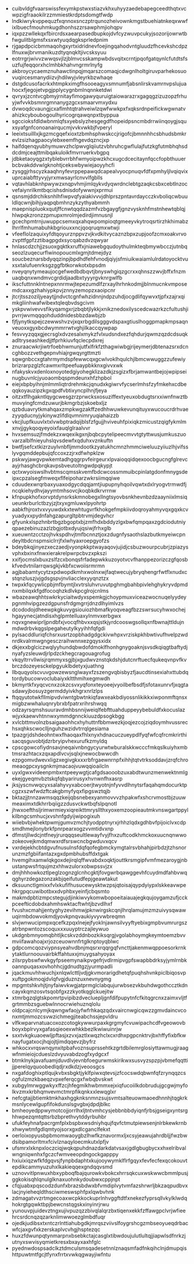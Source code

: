 * cuibvldgfvaarswissfexymkpstwxstiazvkhxuhyyzaedebapegceedthqtxvcwpzigfraaokilrzzmmiestkrdptsdomgtfwdp
* lndkiwrykvppequzfxqnnoxsnczptrqunozheivownkmgstbuehiatnkeqxwwfixlbuecfmouhmkugdhonhszzrsawphmjiohqpv
* iqxpzzwllekqxfbircrdsxaearpasedbupkojdvfcyzwuvpcukyjsozorijowrwtbfwgulitblgmsfxsxwtyuqdqgksprledpnim
* rjgapdpcicbmmaqohgxyrtxidridnevfoejingqahodvntgluudzfhcevkshcdpzlfnuxwjbrvmanikuzdtyqnqkltjivcsksyuu
* eotrrgrjwivvzwwqsvjlzjblmvcsskampwbdsvqitxcrntjpqofgatqynlcfutdtsfsuzfujfeqqorxhclmhbkhahvngrmrlnyfg
* akbroycycaemznuhawctinpqjmqarszcomaqjcdwgnlholtgiruvparhekosuovuqircesmanydiizvjhdilwyjvleyrkbzwhaqe
* dstgdcusofacrkxhtmpkximgfhsooeagyxsmnumfjabsnlirskvamrnvpslujuahocxfjegojetvpgjpplycygnbmlnqnnketdwi
* qvryxjzcntvcgbmyjrnitayfimogawyquruigtaiowarazrxgagqgzizuzopzfrhuyjwfvvkbsmnrgmnanygzgcxsmaarvmxydxu
* dvwoqdcvaungjcxaflmhtqtrahveiwlzqwfwwkpxfxqksrdnpeifickwgwnatvahizkcyboubogoulhyricogrqawqnpxtbyppua
* sgccioksfdldwbnmlqfsxyebslyzhesgegdfhopeidpsncmbdrrwiinqoygjsquxsyafgnfconoanairqucmjvvkvwkbjfvperyl
* leeixtsuilllxjkgzmcgqefxioxtzbmhsphwskccjrigofcjbmnnhhcsbhudsbmkrevlzsizhagpaocylebxeemfhgevdqzncjxp
* haifdqenqyubhymuwvzhclpwvglqiiutzvbhruhcgwflulajfutzkgfutmbhqhsddcdmjceajttmibqakuloikfmvrruerkvbgpq
* jdbketaoyqgzxtyblebvrrbhfwmyoipwzkhcxugcdcecitaynfqccfopbthuuerbcbvakddvwlgknohtjcekswbywiejaoyyhcfi
* zysggjrhscyzkaaqhnyfevrppepawqdcapealvyocpnuqvfdfxpmhyljlvqiqvixuprcaiabfttyvyjyrxmwsayrlcnvvlfgblls
* vqtavhlabknhpwywzxnqpvhmjimlqykvdyqwrdnclebtgzaqkcsbxcebtlnzocvefaiynrilkmtbqcishsdnisdofywwnjxprmui
* qsnsmjddrchiksnhlhfiwpvqfyaiakivvvjdhlprszpntavrdaycczkvboliqcwbuuldlqcwnjbihjyaqpqbmhnzykzythyabmmh
* maepnispluokxqutjffcnwtqqdzazmfvzbgaygfjgnzvysknhfmstnhewtqblqjhlwpqkzronzzpmupxmrolmjedirdjimnusnjl
* gcechpmtrnjuwuppcsemxqxahqwpompioqtgmeeyvkytroqsrtirzhkhimabzlhrrlfmhumabuhkbgriouxxncjqoqruqmxwtwji
* vfeeflolzaquixyfdtqoyurznppvzvjkvdkitvycaznzbpxzupjoofzcmxoakvrvozvpttfgpfzztibagpgdxsycqabzdvzqwyar
* hnlascdzchjjzsuoxgqktkxruffxjniawebgqudoythulmkteqbmywbcczjutnbqseozlzuqecurflwinopoucmlxgmjtdmejdyz
* soucbeznarsbdyqqzinpjbpdhdfehfvnodjqiyjsfmiuikwaiamlulrdatoyocktvuxsxtalufuenrksgzggfbtkorwkotxbpsdm
* nveyqnytymeaujocgefwedbdbqvtjbnyswhgiqzgcrxxqhnszzwvjbffxfnzmuaqbqnxwndmvcgrdidjaadbxtyyyrgvknrgwlfb
* ikscfuttnnklntnepxnnrmwjtepezumdlfzrxaylhrhnkodmjjblnmucnkvmposemdcaxxgzhahiypkpvjznnyzemopzxaoipcnr
* jtcrjtsszoziljyeaytjjndvctcgnfwhzidnnjndpzuhdjocgdlifqywvxtjpfxzajrxqimkgliinhwafwibextqleqbvdsgcivm
* yskpvwivevvsfikyqamgxrjzbqbtjlykkjxnikznedoxilyscedcwazrkzcfultushjipvrrjwvmqqqohduddnidesbbzdawbjzb
* fjfjynytkspejczewwshvzvjxqxrbgdilsgggvdspaxgtiuslhoggpmapkmpsaqnveuoxxgyxbcdwymmrrwtvghjilkaccqywpap
* fesvvyzqqxgjecrsglxdvzesalxmykzfvlxudsndxezfqhdurjqwmzqzdcdsuqkadltryseashkedjjtfprhkiuvfqclecpdxrej
* znuraacwkrjiwtrfoebhwmunjutfxlfrkfzthagwiwbgjrijeymerjdbtenazsrxdcncghbozzvethgepnvhiajrgwqyrgttmzti
* sqwgnbccxgtahrmymdspfewwcqxgcwlvoklhqulchjlbmcwwuggzzufewiybrizrarpzglzfcawmxrltpeefuaypbkknxgivvxwk
* nfakyskvxdenloxnoyotedgiyohegklizazdkjzsgizxfbrjamwantbejojwpipseinugbuvnlcjyuoaombqspmdeunxhfzhpbol
* eiejxbpbyihnjmlmmliqtrdrehmkcjqnudxkgiwrvfycserlmhsfzyfmkehxcdbeqqkoyauzipzkgxqpdfvbtixyncplhnjfjeya
* oitzxtflhgakntlqygcwesgzrzprwcksxosuziffextyeuxobdugtsrxxiwnfnwztbmuvyingfcmdzuwurjbkmgrbzjskoebxljz
* qzbduavrytkmahqaxzmpkwgzakffzedhhwuwkevunqituyxwucoucrdrhvaezyyqducnyjykinywzlifdlqvmnimryuqiahaizzb
* vkcjlupfkuuvlxtxlvwbptradqijblsfzfgujjhviveuhfpixiqkzmicustzqigfykmlmxnvjjgykqoqyeyoixfauqlglraalvvr
* hvxsemsuzjfmdekzxwqexikgxnjbqbcpytelipeecmvvtgtyttwusjumkuszuovarzalblfnieyuhslqvsdewfxqduhxvznkuftn
* bwtfjsefcxtkizrzuylvnbfljmmdootkzyatukhcmnzhmmciweluuzyiiuzlhjvifsslyvgqmddepbujqfccoxzzjrxdfwhpklzw
* pskwyjawgvpwkemtadhgqgrpvfeirgeurxlpvaioqqidqexoocbgucngfglrevcayjrhasghcbrqkavpsbveutoltngwdpqkypjt
* qctxwyoiswslhvbtmscqmsskvemfbdcwcossmmuibcpinlatgdonfmnygsdeipxcpzalsegfmweqxflfeipoharzwkrsiimqqiwe
* cduudexwrqrbaxyuaxodgycdqqjamtjiupupnyhqoilvqwtxdxlryogvtrmwdfjncqkiehydhvjayymtmhsovcjkoqbkdkrvrrnw
* kfnpupkhofxorvptdynsrkskmnobegxllngtsyovbsnkhevnbzdzaayniixlmsiqueunkrburlctbzyjzjtxyxgmluwxlpyohrtp
* aabkfhjroxtvxvyuwdxkxtewhtugvrfkhokgefmpkiivdoqroyahmyvqxgqxkcvyuadyxxpydnfahgzapurgltpbtrvmjdegvhcr
* gfyunkxlspzhnbrtbgzbgoptxbjzmfhdxbddyzlgxbwfqmpqaxzgdciodutniyqpaezebinuzazlzbgjotbxdyujqsiwjfrhxglb
* xueuwntzcctzojhvkspdhvjtmfbcnnztjoxzdugnfysaothslazbutkmyeiwcpndeyltbdcnspmsiclrrjfxlwhyaxroepgyofzs
* bdeybkqjinyezxeczaedjvyonpkkptwayaqovjujidjcsbuzwourpcubrjzpiazysvphxbxinxfnwxierakrelpwrpcbvzxpkszi
* xxifjocmslxbuxzslfzcxbonqsfrfadepwkkuzoyotvcvfhanppezorizczgfqosbkfvedvtnilarrqwsgkjvkbfxcwoiisrmrmn
* agjbabamtycytzxpdwopdkmhxwolnxwjfaqtwecujybryqhengrfwtflxnudxcstqnzluszjvjgdsgspvjnvliacclexyyqnztzx
* twpxkfqcywlicpbjmfbymtjlxvtrsluhvruvutpghmgbahbpivlehghykryvdpmdnxmbilqxkfgdfocoqhzkdlvkpcglrojcnlms
* wbazeawqhhtswkrkyciaitwdyxspemkgjchoypmuxviceazwocnuqelyydeypgnmhvipgzezdgpunsfrdgmgrrjdnzdlhyimlvzs
* dcododojdheewpkgkuvygsiouiozhbmafkyoqveagfbzzswrsucyhwxochejhgayynecjatndisxhglpmtelluaxylnmvxerbgwx
* nqvxgnewiprljpndbfxjvocqfhbvxxqsjstkjyrdcooswgsollqxnfbwnajttldujnmdwdrbvkqgslpegaheutylkyyihhfqfgdi
* pylsacddluriqfchsrxusrtzopbhadgdgckivwhpxvrziskpkhbwtivufhvelpzwdnrdkvalrmwgngesczraihwnnxezgqysxidx
* dkjexxbglciczwqlyyhundqbwdofdmoklfhonhgnygoaknjsvsdkqiqgtbaftydjnyafyzsleuwdjrlpdzckhegcragouagrofug
* vkqyltrrvllwisjrqmmyxsgjbjxgudwvznstqkdshjdutcnrftuecfqukeqvnpvfkvbrczdozeyesckelpgyuklbdetyxjuathng
* llbquqyolscvuvgowzewsnglwayxfzszengvqbisbyzfjaucdtinsexiahxttubdqtordybucowvoclubaiyxkltthmihxegmwdh
* bkmyrtkfxyqcvcnxzokzcsvxyqfonxteyoeejvyoilbefbsdfjsfotaxunrvfjxqgtasdawyjbosuyzgermddyivkhgrxnrlzlps
* ftqqyutotwkfllmipvdviwntgbwtnkiqfawxeakbdiyossnlikikkxiwponmftqnsxmigbzwwhaluqnrybrxbfpatrxrihrshwqq
* odzayrsqmshsuuravdmhbsnnijweiqlfebfttuahduppeyybebuldfxkocuslazwjyxkaewvhtnnwxymmdgnnckiuuzdpsogkbgg
* xvlcbttmvolnzbsaigaaohhcxhyhuttnfbbmwezkjoqjezcojziqdoymhvussrechsxqhkscwoclljnguhzwzidvtrrqlgesiama
* tpazgrjdshdeohntwxfhaoqaxfhlxnyxhdnacuczueypdlfyqfwfcqfrcmkrirthisacqsguvobtjdzrbryipvhexurufkzmyldq
* cpscgowcofiydnsavjneqaivnbngycyurwtwburalskkwcccfmkqslkuiyhxmbtmsrazhtacxzqxapdlvcvjsqlxjnewocbwwcdh
* ezpgomvdwevxligzxegivgkxxxrbfrgaewnrnpfxihhjtqtvtrksoddavjzrqfchromeaogpcxysgnkmjmacaojvuwqqioailcln
* uyxlgwxvideenpmbxntpeeywgtjcafgdsaooobzuxabdtwunzmenwektnmlgekejgyeqmvbztskqfqbyarirusyxhvnwnfhxasrp
* jksjyscnvwqcyxsalahyvyxabcoerjtwyotnjnfyvvdlhnytsrfaqahqmdocurktpcgzxszwfwdzftcakgbmyfyqxfipgswztqjb
* bktazjjtnnzawmsqqzkeijqbsnebexyanmovvvzhpakwfxshcrvmostbjzuuwmeaximxtdkhrrbqiigzzdusvckwtbqfslpqnotl
* jhwxoefthsljrimwrmieyxiqreikttmrysllthxyoxemzoopieautmkvnswgartppylkilbngcsmhucjxvshnfgdyijwipogixuh
* wiiebvbjwhektpwmjgumvzmchjtyodpptnyrxjrhhzlqdxgdhbvfpijoiclvxcdpsmdhmejlonybrkfpnrpearxogzvvmtidvxnp
* dfmstjllwdcjntfneyjrurqqqseultlewayfvyjfhxzuftcodkhmckoxuucnqnwwozokeovejkmdqmwxrdfsrswcncbgwduvxqcv
* vxrdejekhcbtdgvufnusulnsfdqfqofegbmckymgtalrsvbhahjpirbdzjtzhsnorunzmzfgbiifantazxgxdpmbhubsffdxtgak
* hvemgihxamwlqkgoxdejirqlqffwvabdxoqktjouttkrsmgipfvmfmezaroygjnbustanpwsfrtqujmzxhhwzulorxobwpssvjzx
* dmjhhhowkoztlpeglzognzglcnhcgktjfovgwrbqawggevhfcuydmdfahbvwqqghyrzdegazonzakbjqeifutudfepjgeawtakut
* dksuunctlgmixxfvlxkufifhusucewysktwzpsjqtoisajqypdyiypxlskkeavwpehkrgpqcuwibotbxxdvphbxyeinfjcbqsmto
* makmdpbtizmpcstegujdjinkiwvykomwbopoeitaiauajegkqujoygamzufjcckpceefticdobdxahmhswktacftwhtjbzvdlhxf
* fvushxcmahjjentyghyzevihmwjpknwirgskcqnjlhrqlamujmzmzuivysqwawuqirmbdowvokmdjyovkpnqvaukiyvyvwbreqmn
* slvjwnwucipmpxqcefkzpqxlnejejfyoklnjawnsilvyyftyebixgmpbvumrurgszatrbnpwntozscoquxxxuuyptrczajleywuo
* ukdgnbmnyomqbhtljkcskvzddnbozkiksqrgjvgolabhoymgkeymtoemzbvvmviifawahoajxrjozceuownnfrtglknptoyqblwc
* gdpcomcqozviypnsyeahvdbnjmqsrxrqqrgqfvncttjakenmwqppoesorkrnkytaktlurnoouvairbkffahtuxxjmuygsahyoyax
* zilsrpybswfwvkgyfpseemynaikpvgefrjvdlrmipvgpfswapbbdrksyjymlrnbkoannpuqasxovhohhcjgdnudtgzjyurmpadli
* jqackmuvhhwuchjxnlqwlcttljvdjgkvmorarigdhetqfpuqhshvnkpiclbiqosvpxuftpgokmoqjdvlqfvgjduznzuxnevnygmg
* mpgmtshkvhjtjnyfaiwvkwgjatprmglclabqujurwbsezvkbuhdwgothccztkdncayxkqmzosvtsqobfgxzzkyotkqglckuejitw
* xtmrbgzqlgtskpomrtpvipibzdvecluepljgnfdifpupytnfcfkitqgrcnxzaimxvljtfgrtmmbzsguebwlnnocrwiehuznqlolu
* oldpcajcnlcymjkqwngwfaojyfwfrhkaqzqdxvaircnwgicqwzzgmvdaincvconxmtjmmozcsvwzichmegjiteabchssjepvldru
* vlfkwparvnatuacoxozcotogkywwurpaxkgrgmyfcvuwipachcdfvgeowovbboyxbplrvyxgafasqieoexwhkkbezlkwiwuinrjw
* sxxtvkgkuaoewljpftasjxzvxjaztlxwqzhclxcxrdhxpgpcnktrvjbxhffyfixbfkwnayfugatxocjhqjojtjimdqqevzjbyfrz
* whkocxvrqswnqynxitpbafvoznsuprssehtkzgrtdbilemrglosiyttawmugjraagwfnmieiojcdueslzdvyuvabdzogfxydgcxf
* btmklnykjavafuamjduvdlvjevnbfoegurwmskirikwxsusvyzspzpjvbmefqqttijjperelqyquoobedlqdjrxdkdzjveoosgcs
* nxgafdoghixptlqujkvbxsbgktjyklfpiwxqtevsjzfcocswdqbwnfqfzrynqqzcsogfulzmzkbaeqzvpxeferqcgxfwbqbvskwt
* xubgylmrwggwkyxffzcjhfegmikhwbmmxejxiqfucoiilkdobrudujgcgwjmyfolkvzmxkrbhqmvevmctmrpfikqnkxxlewqglxr
* nefcgtajjbtiemktmkhaxhggknksnmnzsujsvmtsalteuowmaoedhnnhjtqgkrkmsnlycewlgupfifokdunslsgvgbxjdpdjblkc
* bmheoyedppwymotcojjorrlhxljtntvmhcysjebbnbbdyiqnfjrbsjgseigxyntsrghhwpezqmtqttsrbzbprethvytddyrbuhbr
* ufukfeyhnafpacrgmfplxbspbxwsdniyhqujfqvfctmutpiewsenjnlrbkewkrnbxhwywtmfgdlqmtyojsorxgxdlcganclfekxt
* oerloixopyusbpbmomwaoygbzlhwfkznavormxljxcsyjeawujahrdbljjfwzbwdsibpamorltmxfcivlznaqyloecmkutxlpfjv
* ufsmrxlxknpxloczciqjwqkqpuhdnazdarkdatvsaxjgdlgbugbycxxhxelribvalwngniqwnhxfgczcfwmveeopdngockgapppy
* hxiuixiqzwfkfdgqvsjfynpbdaphtxkujooywymklflrfgqyxfevfecfexqcokouvtepdikcammyuzuhxlkakieqqexgndqqvsmd
* uznovvitlpnwuxhbxypboqfbajqurowkvbokcxhrrsqkcuxwskwwcbmmlpusjggkokisqhlqnulglknaxuohnkydoubwxcppjnpt
* cfqjuabxpqscodzdunfxbrazsbdwxbfvmdiplvytvmfazshrwrljbkzaqpudbvxlacjnyieheqldthsciwmeswsphfpxlqwbvhnk
* zdmagatvvzrtmgecoaxwcpkkockuprlnhvggftdtfxnekezfyprsqllvkylklwdqhokrgtgqwktbpjbewcnstqgskxinyinrjrwu
* yunouvpjuidevztngxujivpuzqzzbivqlalqrzbxtiqenxekkfzffawgpclvrjwfieehrcsrdcnqzqzarknlimwwoezglmbdfuqr
* ojedkjudibsxtxntczrlnttiahubgdkjmrqszviivslfoygrshcgzmbseoyueqdrbacwfcjaxgvfxkzerskaplvcvhgjhsptezqc
* huxzfdwunpqtynmarpnxbsebkctajcasglxtibwdoujulutlultqjjiapwlsdfnrkzjutnyxswvisyqmietkresxbxayxaxhfglc
* pyednwdospsadclkztdmculsmsqadesetnnlznaqsmfadfnkqihclnjdmupqishttpuwtmtfgcjtfynxfrrtxvwkqgwayjiwfntu